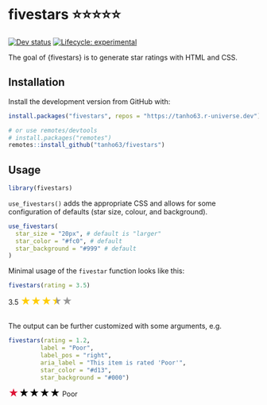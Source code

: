 
<!-- README.md is generated from README.Rmd. Please edit that file -->

# fivestars ⭐⭐⭐⭐⭐

<!-- badges: start -->
<!-- [![CRAN status](https://img.shields.io/cran/v/fivestars?style=flat-square&logo=R&label=CRAN)](https://CRAN.R-project.org/package=fivestars)  -->

[![Dev
status](https://img.shields.io/github/r-package/v/tanho63/fivestars/main?label=dev%20version&style=flat-square&logo=github)](https://fivestars.dynastyprocess.com/)
[![Lifecycle:
experimental](https://img.shields.io/badge/lifecycle-experimental-orange.svg?style=flat-square)](https://lifecycle.r-lib.org/articles/stages.html)
<!-- [![R build status](https://img.shields.io/github/workflow/status/tanho63/fivestars/R-CMD-check?label=R%20check&style=flat-square&logo=github)](https://github.com/tanho63/fivestars/actions) -->
<!-- [![Codecov test coverage](https://img.shields.io/codecov/c/github/tanho63/fivestars?label=codecov&style=flat-square&logo=codecov)](https://codecov.io/gh/tanho63/fivestars?branch=main) -->

<!-- badges: end -->

The goal of {fivestars} is to generate star ratings with HTML and CSS.

## Installation

Install the development version from GitHub with:

``` r
install.packages("fivestars", repos = "https://tanho63.r-universe.dev")

# or use remotes/devtools
# install.packages("remotes")
remotes::install_github("tanho63/fivestars")
```

## Usage

``` r
library(fivestars)
```

`use_fivestars()` adds the appropriate CSS and allows for some
configuration of defaults (star size, colour, and background).

``` r
use_fivestars(
  star_size = "20px", # default is "larger"
  star_color = "#fc0", # default
  star_background = "#999" # default
)
```

<style>:root {
  --star-size: 20px;
  --star-background: #999;
  --star-color: #fc0;
}
        
.fivestars {
  --percent: calc(var(--rating)/5 * 100%);
  /* display: inline-block; */
  font-size: var(--star-size);
  line-height: 1;
}

.fivestars::before {
  content: '\2605\2605\2605\2605\2605';
  background: linear-gradient(90deg, var(--star-color) var(--percent), 
                              var(--star-background) var(--percent));
  -webkit-background-clip: text;
  -webkit-text-fill-color: transparent;
}</style>

Minimal usage of the `fivestar` function looks like this:

``` r
fivestars(rating = 3.5)
```

<div>
3.5
<span class="fivestars" style="--rating: 3.5;" aria-label="The rating is 3.5 out of five stars"></span>
</div>

<br> The output can be further customized with some arguments, e.g.

``` r
fivestars(rating = 1.2,
         label = "Poor",
         label_pos = "right",
         aria_label = "This item is rated 'Poor'",
         star_color = "#d13", 
         star_background = "#000")
```

<div>
<span class="fivestars" style="--rating: 1.2; --star-color: #d13; --star-background: #000;" aria-label="This item is rated &#39;Poor&#39;"></span>
Poor
</div>
